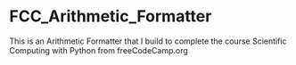 # FCC_Arithmetic_Formatter
This is an Arithmetic Formatter that I build to complete the course Scientific Computing with Python from freeCodeCamp.org
